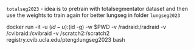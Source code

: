 

`totalseg2023` - idea is to pretrain with totalsegmentator dataset and
then use the weights to train again for better lungseg in folder `lungseg2023`

docker run -it -u $(id -u):$(id -g) -w $PWD -v /radraid:/radraid -v /cvibraid:/cvibraid -v /scratch2:/scratch2 registry.cvib.ucla.edu/pteng:lungseg2023 bash